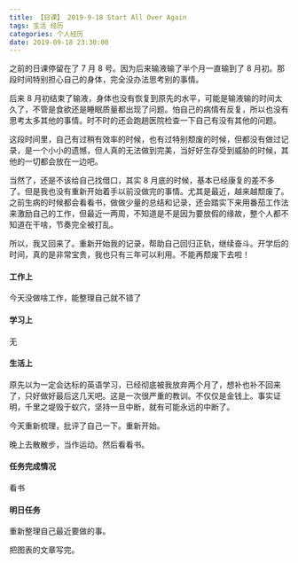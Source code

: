 ```yaml
---
title: 【日课】 2019-9-18 Start All Over Again
tags: 生活 经历
categories: 个人经历
date: 2019-09-18 23:30:00
---
```



之前的日课停留在了 7 月 8 号。因为后来输液输了半个月一直输到了 8 月初。那段时间特别担心自己的身体，完全没办法思考别的事情。

后来 8 月初结束了输液，身体也没有恢复到原先的水平，可能是输液输的时间太久了，不管是食欲还是睡眠质量都出现了问题。怕自己的病情有反复，所以也没有思考太多其他的事情。时不时的还会跑趟医院检查一下自己有没有其他的问题。

这段时间里，自己有过稍有效率的时候，也有过特别颓废的时候，但都没有做过记录，是一个小小的遗憾，但人真的无法做到完美，当好好生存受到威胁的时候，其他的一切都会放在一边吧。

当然了，还是不该给自己找借口，其实 8 月底的时候，基本已经康复的差不多了。但是我也没有重新开始着手以前没做完的事情。尤其是最近，越来越颓废了。之前生病的时候都会看看书，做做少量的总结和记录，还会踏实下来用番茄工作法来激励自己的工作，但最近一两周，不知道是不是因为要放假的缘故，整个人都不知道在干啥，节奏完全被打乱。

所以，我又回来了。重新开始我的记录，帮助自己回归正轨，继续奋斗。开学后的时间，真的是非常宝贵，我也只有三年可以利用。不能再颓废下去啦！

#### 工作上

今天没做啥工作，能整理自己就不错了

#### 学习上

无

#### 生活上

原先以为一定会达标的英语学习，已经彻底被我放弃两个月了，想补也补不回来了，只好做好最后这几天吧。这是一次很严重的教训。不仅仅是金钱上。事实证明，千里之堤毁于蚁穴，坚持一旦中断，就有可能永远的中断了。

今天重新梳理，批评了自己一下。重新开始。

晚上去散散步，当作运动。然后看看书。

#### 任务完成情况

看书

#### 明日任务

重新整理自己最近要做的事。

把图表的文章写完。

